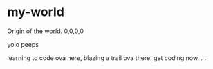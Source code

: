 # my-world
Origin of the world. 0,0,0,0

yolo peeps

learning to code ova here, blazing a trail ova there. get coding now. . .
